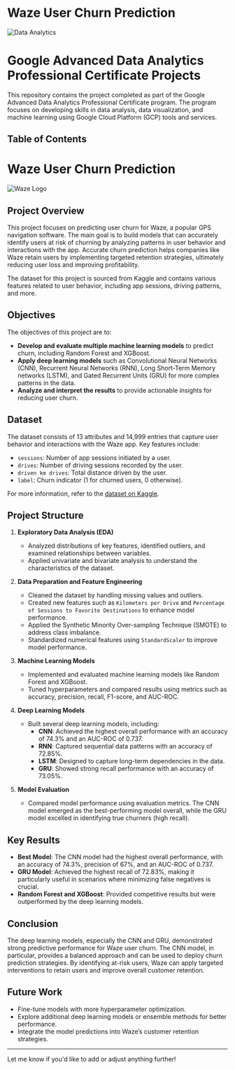 # Waze User Churn Prediction

![Data Analytics](https://www.freecodecamp.org/news/content/images/2023/04/Data-Analytics-Advanced-Certifications.jpg)

# Google Advanced Data Analytics Professional Certificate Projects

This repository contains the project completed as part of the Google Advanced Data Analytics Professional Certificate program. The program focuses on developing skills in data analysis, 
data visualization, and machine learning using Google Cloud Platform (GCP) tools and services.

## Table of Contents

# Waze User Churn Prediction

![Waze Logo]([https://images.app.goo.gl/5BR5Qv7JreYWyuua6](https://images.app.goo.gl/waTXXw6mF5JQywtn6))

## Project Overview

This project focuses on predicting user churn for Waze, a popular GPS navigation software. The main goal is to build models that can accurately identify users at risk of churning by analyzing patterns in user behavior and interactions with the app. Accurate churn prediction helps companies like Waze retain users by implementing targeted retention strategies, ultimately reducing user loss and improving profitability.

The dataset for this project is sourced from Kaggle and contains various features related to user behavior, including app sessions, driving patterns, and more.

## Objectives

The objectives of this project are to:
- **Develop and evaluate multiple machine learning models** to predict churn, including Random Forest and XGBoost.
- **Apply deep learning models** such as Convolutional Neural Networks (CNN), Recurrent Neural Networks (RNN), Long Short-Term Memory networks (LSTM), and Gated Recurrent Units (GRU) for more complex patterns in the data.
- **Analyze and interpret the results** to provide actionable insights for reducing user churn.

## Dataset

The dataset consists of 13 attributes and 14,999 entries that capture user behavior and interactions with the Waze app. Key features include:
- `sessions`: Number of app sessions initiated by a user.
- `drives`: Number of driving sessions recorded by the user.
- `driven km drives`: Total distance driven by the user.
- `label`: Churn indicator (1 for churned users, 0 otherwise).
  
For more information, refer to the [dataset on Kaggle](https://www.kaggle.com/datasets/juliasuzuki/waze-dataset-to-predict-user-churn).

## Project Structure

1. **Exploratory Data Analysis (EDA)**
   - Analyzed distributions of key features, identified outliers, and examined relationships between variables.
   - Applied univariate and bivariate analysis to understand the characteristics of the dataset.

2. **Data Preparation and Feature Engineering**
   - Cleaned the dataset by handling missing values and outliers.
   - Created new features such as `Kilometers per Drive` and `Percentage of Sessions to Favorite Destinations` to enhance model performance.
   - Applied the Synthetic Minority Over-sampling Technique (SMOTE) to address class imbalance.
   - Standardized numerical features using `StandardScaler` to improve model performance.

3. **Machine Learning Models**
   - Implemented and evaluated machine learning models like Random Forest and XGBoost.
   - Tuned hyperparameters and compared results using metrics such as accuracy, precision, recall, F1-score, and AUC-ROC.

4. **Deep Learning Models**
   - Built several deep learning models, including:
     - **CNN**: Achieved the highest overall performance with an accuracy of 74.3% and an AUC-ROC of 0.737.
     - **RNN**: Captured sequential data patterns with an accuracy of 72.85%.
     - **LSTM**: Designed to capture long-term dependencies in the data.
     - **GRU**: Showed strong recall performance with an accuracy of 73.05%.

5. **Model Evaluation**
   - Compared model performance using evaluation metrics. The CNN model emerged as the best-performing model overall, while the GRU model excelled in identifying true churners (high recall).

## Key Results

- **Best Model**: The CNN model had the highest overall performance, with an accuracy of 74.3%, precision of 67%, and an AUC-ROC of 0.737.
- **GRU Model**: Achieved the highest recall of 72.83%, making it particularly useful in scenarios where minimizing false negatives is crucial.
- **Random Forest and XGBoost**: Provided competitive results but were outperformed by the deep learning models.

## Conclusion

The deep learning models, especially the CNN and GRU, demonstrated strong predictive performance for Waze user churn. The CNN model, in particular, provides a balanced approach and can be used to deploy churn prediction strategies. By identifying at-risk users, Waze can apply targeted interventions to retain users and improve overall customer retention.

## Future Work

- Fine-tune models with more hyperparameter optimization.
- Explore additional deep learning models or ensemble methods for better performance.
- Integrate the model predictions into Waze’s customer retention strategies.

---

Let me know if you'd like to add or adjust anything further!
